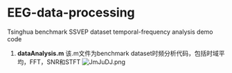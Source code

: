 # EEG-data-processing
Tsinghua benchmark SSVEP dataset temporal-frequency analysis demo code
1. **dataAnalysis.m**
该.m文件为benchmark dataset时频分析代码，包括时域平均，FFT，SNR和STFT
![JmJuDJ.png](https://s1.ax1x.com/2020/04/18/JmJuDJ.png)
